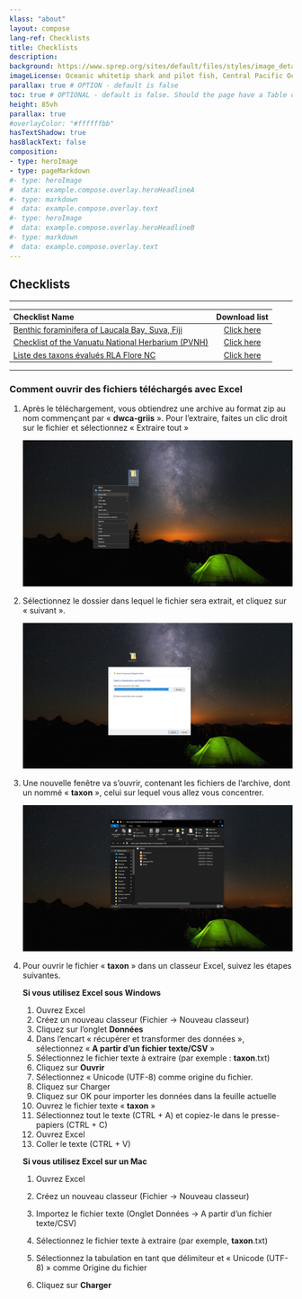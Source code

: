 ```yaml
---
klass: "about"
layout: compose
lang-ref: Checklists
title: Checklists
description: 
background: https://www.sprep.org/sites/default/files/styles/image_detai_670_400_/public/images/news/Still%201.jpg?itok=ZtVOFLw2
imageLicense: Oceanic whitetip shark and pilot fish, Central Pacific Ocean. © naturepl.com/Doug Perrine/WWF
parallax: true # OPTION - default is false
toc: true # OPTIONAL - default is false. Should the page have a Table of Contents
height: 85vh
parallax: true
#overlayColor: "#ffffffbb"
hasTextShadow: true
hasBlackText: false
composition:
- type: heroImage
- type: pageMarkdown
#- type: heroImage
#  data: example.compose.overlay.heroHeadlineA
#- type: markdown
#  data: example.compose.overlay.text
#- type: heroImage
#  data: example.compose.overlay.heroHeadlineB
#- type: markdown
#  data: example.compose.overlay.text
---
```


## Checklists

------

| Checklist Name                                               |                        Download list                         |
| :----------------------------------------------------------- | :----------------------------------------------------------: |
| [Benthic foraminifera of Laucala Bay, Suva, Fiji](https://www.gbif.org/dataset/c9099bac-616c-44bf-8319-0b9b1f589121) | [Click here](https://ipt.sprep.org/archive.do?r=sharma_foram) |
| [Checklist of the Vanuatu National Herbarium (PVNH)](https://www.gbif.org/dataset/7214d7ff-b8a4-4d70-b9b5-98420a63ff09) | [Click here](https://ipt.gbif.fr/archive.do?r=pvnh_checklist) |
| [Liste des taxons évalués  RLA Flore NC](https://www.gbif.org/dataset/b81670bc-a67c-480c-b91b-ed0ebdfc569b) | [Click here](https://ipt.gbif.fr/archive.do?r=endemia_nc_rl) |

------

### Comment ouvrir des fichiers téléchargés avec Excel

1. Après le téléchargement, vous obtiendrez une archive au format zip au nom commençant par « **dwca-griis** ». Pour l’extraire, faites un clic droit sur le fichier et sélectionnez « Extraire tout »

   ![1](/assets/images/Open-files-to-excel/1.png)

2. Sélectionnez le dossier dans lequel le fichier sera extrait, et cliquez sur « suivant ».

   ![2](/assets/images/Open-files-to-excel/2.png)

3. Une nouvelle fenêtre va s’ouvrir, contenant les fichiers de l’archive, dont un nommé « **taxon** », celui sur lequel vous allez vous concentrer.

   ![3](/assets/images/Open-files-to-excel/3.png)

4. Pour ouvrir le fichier « **taxon** » dans un classeur Excel, suivez les étapes suivantes.

   **Si vous utilisez Excel sous Windows**

   1. Ouvrez Excel
   2. Créez un nouveau classeur (Fichier -> Nouveau classeur)
   3. Cliquez sur l’onglet **Données**
   4. Dans l’encart « récupérer et transformer des données », sélectionnez « **A partir d’un fichier texte/CSV** »
   5. Sélectionnez le fichier texte à extraire (par exemple : **taxon**.txt)
   6. Cliquez sur **Ouvrir**
   7. Sélectionnez « Unicode (UTF-8) comme origine du fichier.
   8. Cliquez sur Charger
   9. Cliquez sur OK pour importer les données dans la feuille actuelle
   10. Ouvrez le fichier texte « **taxon** »
   11. Sélectionnez tout le texte (CTRL + A) et copiez-le dans le presse-papiers (CTRL + C)
   12. Ouvrez Excel
   13. Coller le texte (CTRL + V)

   **Si vous utilisez Excel sur un Mac**

   1. Ouvrez Excel

   2. Créez un nouveau classeur (Fichier -> Nouveau classeur)

   3. Importez le fichier texte (Onglet Données → A partir d’un fichier texte/CSV)

   4. Sélectionnez le fichier texte à extraire (par exemple, **taxon**.txt)

   5. Sélectionnez la tabulation en tant que délimiteur et « Unicode (UTF-8) » comme Origine du fichier

   6. Cliquez sur **Charger**
